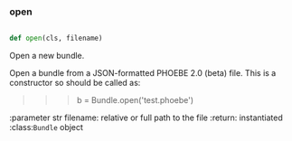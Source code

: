 ### open
```py

def open(cls, filename)

```



Open a new bundle.

Open a bundle from a JSON-formatted PHOEBE 2.0 (beta) file.
This is a constructor so should be called as:


>>> b = Bundle.open('test.phoebe')


:parameter str filename: relative or full path to the file
:return: instantiated :class:`Bundle` object

